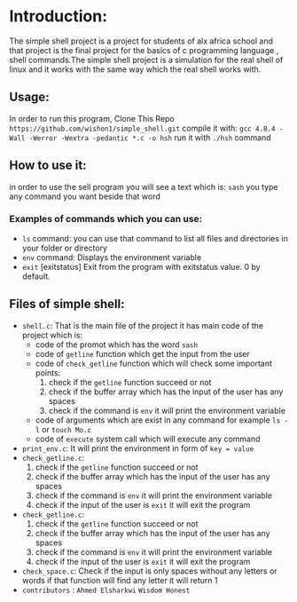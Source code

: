# Introduction:
The simple shell project is a project for students of alx africa school and that project is the final project for the basics of c programming language , shell commands.The simple shell project is a simulation for the real shell of linux and it works with the same way which the real shell works with.
## Usage:
 In order to run this program,
 Clone This Repo
`https://github.com/wishon1/simple_shell.git`
compile it with:
`gcc 4.8.4 -Wall -Werror -Wextra -pedantic *.c -o hsh`
 run it with `./hsh` command
## How to use it:
in order to use the sell program you will see a text which is:
`sash` you type any command you want beside that word
### Examples of commands which you can use:
- `ls` command:
you can use that command to list all files and directories in your folder or directory
- `env` command:
Displays the environment variable
- `exit` [exitstatus]
Exit from the program with exitstatus value. 0 by default.
## Files of simple shell:
- `shell.c`:
That is the main file of the project it has main code of the project which is:
	- code of the promot which has the word `sash`
	- code of `getline` function which get the input from the user
	- code of `check_getline` function which will check some important points:
		1. check if the `getline` function succeed or not
		2. check if the buffer array which has the input of the user has any spaces
		3. check if the command is `env` it will print the environment variable
	- code of arguments which are exist in any command for example `ls -l` or `touch Mo.c`
	- code of `execute` system call which will execute any command
- `print_env.c`:
  	It will print the environment in form of `key = value`
- `check_getline.c`:
	1. check if the `getline` function succeed or not
	2. check if the buffer array which has the input of the user has any spaces
	3. check if the command is `env` it will print the environment variable
	4. check if the input of the user is `exit` it will exit the program
- `check_getline.c`:
	1. check if the `getline` function succeed or not
	2. check if the buffer array which has the input of the user has any spaces
	3. check if the command is `env` it will print the environment variable
	4. check if the input of the user is `exit` it will exit the program
- `check_space.c`:
	Check if the input is only spaces without any letters or words
	if that function will find any letter it will return 1
- `contributors` :
	`Ahmed Elsharkwi`
	`Wisdom Honest`
